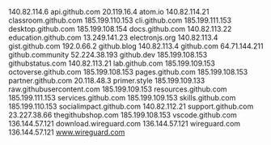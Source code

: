 140.82.114.6 api.github.com
20.119.16.4 atom.io
140.82.114.21 classroom.github.com
185.199.110.153 cli.github.com
185.199.111.153 desktop.github.com
185.199.108.154 docs.github.com
140.82.113.22 education.github.com
13.249.141.23 electronjs.org
140.82.113.4 gist.github.com
192.0.66.2 github.blog
140.82.113.4 github.com
64.71.144.211 github.community
52.224.38.193 github.dev
185.199.108.153 githubstatus.com
140.82.113.21 lab.github.com
185.199.109.153 octoverse.github.com
185.199.108.153 pages.github.com
185.199.108.153 partner.github.com
20.118.48.3 primer.style
185.199.109.133 raw.githubusercontent.com
185.199.109.153 resources.github.com
185.199.111.153 services.github.com
185.199.109.153 skills.github.com
185.199.110.153 socialimpact.github.com
140.82.112.21 support.github.com
23.227.38.66 thegithubshop.com
185.199.108.153 vscode.github.com
136.144.57.121 download.wireguard.com
136.144.57.121 wireguard.com
136.144.57.121 www.wireguard.com
